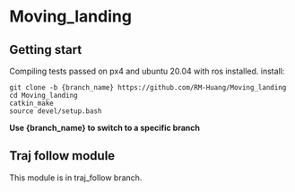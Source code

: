 # Moving_landing
## Getting start
Compiling tests passed on px4 and ubuntu 20.04 with ros installed. 
install:
```
git clone -b {branch_name} https://github.com/RM-Huang/Moving_landing
cd Moving_landing
catkin_make
source devel/setup.bash
```
__Use {branch_name} to switch to a specific branch__ 

## Traj follow module
This module is in traj_follow branch.
